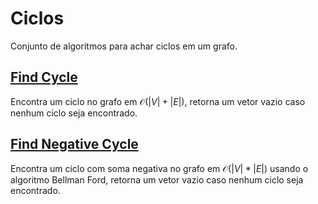 # Ciclos

<!-- DESCRIPTION -->
Conjunto de algoritmos para achar ciclos em um grafo.
<!-- DESCRIPTION -->

## [Find Cycle](find_cycle.cpp)

Encontra um ciclo no grafo em $\mathcal{O}(|V| + |E|)$, retorna um vetor vazio caso nenhum ciclo seja encontrado.

## [Find Negative Cycle](find_negative_cycle.cpp)

Encontra um ciclo com soma negativa no grafo em $\mathcal{O}(|V| * |E|)$ usando o algoritmo Bellman Ford, retorna um vetor vazio caso nenhum ciclo seja encontrado.

